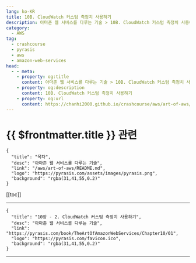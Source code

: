 ```yaml
---
lang: ko-KR
title: 10B. CloudWatch 커스텀 측정치 사용하기
description: 아마존 웹 서비스를 다루는 기술 > 10B. CloudWatch 커스텀 측정치 사용하기
category:
  - AWS
tag: 
  - crashcourse
  - pyrasis
  - aws 
  - amazon-web-services
head:
  - - meta:
    - property: og:title
      content: 아마존 웹 서비스를 다루는 기술 > 10B. CloudWatch 커스텀 측정치 사용하기
    - property: og:description
      content: 10B. CloudWatch 커스텀 측정치 사용하기
    - property: og:url
      content: https://chanhi2000.github.io/crashcourse/aws/art-of-aws/10B.html
---
```


# {{ $frontmatter.title }} 관련

```component VPCard
{
  "title": "목차",
  "desc": "아마존 웹 서비스를 다루는 기술",
  "link": "/aws/art-of-aws/README.md",
  "logo": "https://pyrasis.com/assets/images/pyrasis.png",
  "background": "rgba(31,41,55,0.2)"
}
```

[[toc]]

---

```component VPCard
{
  "title": "10장 - 2. CloudWatch 커스텀 측정치 사용하기",
  "desc": "아마존 웹 서비스를 다루는 기술",
  "link": "https://pyrasis.com/book/TheArtOfAmazonWebServices/Chapter10/01",
  "logo": "https://pyrasis.com/favicon.ico",
  "background": "rgba(31,41,55,0.2)"
}
```

---

<TagLinks />